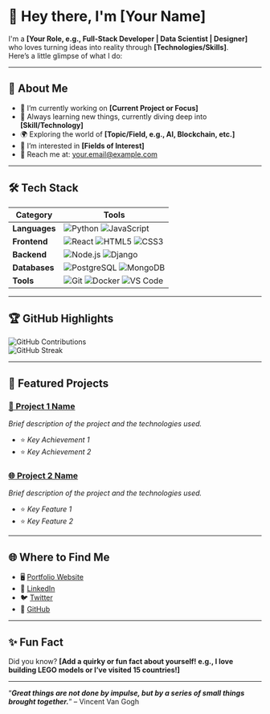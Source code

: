# 👋 Hey there, I'm **[Your Name]**  

I'm a **[Your Role, e.g., Full-Stack Developer | Data Scientist | Designer]** who loves turning ideas into reality through **[Technologies/Skills]**.  
Here’s a little glimpse of what I do:

---

## 🌟 **About Me**
- 🚀 I’m currently working on **[Current Project or Focus]**  
- 🌱 Always learning new things, currently diving deep into **[Skill/Technology]**  
- 🌍 Exploring the world of **[Topic/Field, e.g., AI, Blockchain, etc.]**  
- 🧠 I’m interested in **[Fields of Interest]**  
- 📩 Reach me at: [your.email@example.com](mailto:your.email@example.com)  

---

## 🛠️ **Tech Stack**
| Category            | Tools                                                                 |
|---------------------|----------------------------------------------------------------------|
| **Languages**       | ![Python](https://img.shields.io/badge/Python-3776AB?style=flat&logo=python&logoColor=white) ![JavaScript](https://img.shields.io/badge/JavaScript-F7DF1E?style=flat&logo=javascript&logoColor=black) |
| **Frontend**        | ![React](https://img.shields.io/badge/React-61DAFB?style=flat&logo=react&logoColor=black) ![HTML5](https://img.shields.io/badge/HTML5-E34F26?style=flat&logo=html5&logoColor=white) ![CSS3](https://img.shields.io/badge/CSS3-1572B6?style=flat&logo=css3&logoColor=white) |
| **Backend**         | ![Node.js](https://img.shields.io/badge/Node.js-339933?style=flat&logo=node.js&logoColor=white) ![Django](https://img.shields.io/badge/Django-092E20?style=flat&logo=django&logoColor=white) |
| **Databases**       | ![PostgreSQL](https://img.shields.io/badge/PostgreSQL-4169E1?style=flat&logo=postgresql&logoColor=white) ![MongoDB](https://img.shields.io/badge/MongoDB-47A248?style=flat&logo=mongodb&logoColor=white) |
| **Tools**           | ![Git](https://img.shields.io/badge/Git-F05032?style=flat&logo=git&logoColor=white) ![Docker](https://img.shields.io/badge/Docker-2496ED?style=flat&logo=docker&logoColor=white) ![VS Code](https://img.shields.io/badge/VS_Code-007ACC?style=flat&logo=visual-studio-code&logoColor=white) |

---

## 🏆 **GitHub Highlights**
![GitHub Contributions](https://github-readme-stats.vercel.app/api?username=YourUsername&show_icons=true&theme=tokyonight&hide=issues)  
![GitHub Streak](https://github-readme-streak-stats.herokuapp.com/?user=YourUsername&theme=tokyonight)

---

## 🌟 **Featured Projects**
### [🚀 Project 1 Name](https://github.com/YourUsername/Project1)  
*Brief description of the project and the technologies used.*  
- ⭐ *Key Achievement 1*  
- ⭐ *Key Achievement 2*  

### [🌐 Project 2 Name](https://github.com/YourUsername/Project2)  
*Brief description of the project and the technologies used.*  
- ⭐ *Key Feature 1*  
- ⭐ *Key Feature 2*  

---

## 🌐 **Where to Find Me**
- 🖥️ [Portfolio Website](https://YourPortfolio.com)  
- 💼 [LinkedIn](https://linkedin.com/in/YourLinkedInProfile)  
- 🐦 [Twitter](https://twitter.com/YourTwitterHandle)  
- 🐙 [GitHub](https://github.com/YourUsername)  

---

## ✨ **Fun Fact**
Did you know? **[Add a quirky or fun fact about yourself! e.g., I love building LEGO models or I’ve visited 15 countries!]**

---

“**_Great things are not done by impulse, but by a series of small things brought together._**” – Vincent Van Gogh
